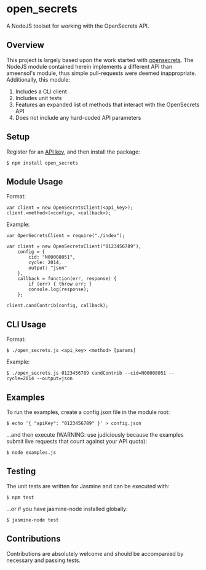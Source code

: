 open_secrets
============

A NodeJS toolset for working with the OpenSecrets API.

Overview
--------

This project is largely based upon the work started with [opensecrets](https://github.com/ameensol/opensecrets).
The NodeJS module contained herein implements a different API than ameensol's
module, thus simple pull-requests were deemed inappropriate. Additionally,
this module:

1. Includes a CLI client
2. Includes unit tests
3. Features an expanded list of methods that interact with the OpenSecrets API
4. Does not include any hard-coded API parameters

Setup
-----

Register for an [API key](https://www.opensecrets.org/api/admin/index.php?function=signup),
and then install the package:

    $ npm install open_secrets

Module Usage
------------

Format:

    var client = new OpenSecretsClient(<api_key>);
    client.<method>(<config>, <callback>);

Example:

    var OpenSecretsClient = require("./index");

    var client = new OpenSecretsClient("0123456789"),
        config = {
            cid: "N00008051",
            cycle: 2014,
            output: "json"
        },
        callback = function(err, response) {
            if (err) { throw err; }
            console.log(response);
        };

    client.candContrib(config, callback);

CLI Usage
---------

Format:

    $ ./open_secrets.js <api_key> <method> [params]

Example:

    $ ./open_secrets.js 0123456789 candContrib --cid=N00008051 --cycle=2014 --output=json

Examples
--------

To run the examples, create a config.json file in the module root:

    $ echo '{ "apiKey": "0123456789" }' > config.json

...and then execute (WARNING: use judiciously because the examples submit live requests that count against your API quota):

    $ node examples.js

Testing
-------

The unit tests are written for Jasmine and can be executed with:

    $ npm test

...or if you have jasmine-node installed globally:

    $ jasmine-node test

Contributions
-------------

Contributions are absolutely welcome and should be accompanied by necessary and
passing tests.
